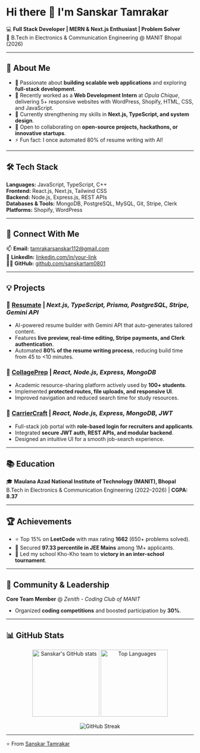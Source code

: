 # Hi there 👋 I'm Sanskar Tamrakar  

💻 **Full Stack Developer | MERN & Next.js Enthusiast | Problem Solver**  
📍 B.Tech in Electronics & Communication Engineering @ MANIT Bhopal (2026)  

---

## 🚀 About Me  
- 🌟 Passionate about **building scalable web applications** and exploring **full-stack development**.  
- 🔭 Recently worked as a **Web Development Intern** at *Opula Chique*, delivering 5+ responsive websites with WordPress, Shopify, HTML, CSS, and JavaScript.  
- 🌱 Currently strengthening my skills in **Next.js, TypeScript, and system design**.  
- 👯 Open to collaborating on **open-source projects, hackathons, or innovative startups**.  
- ⚡ Fun fact: I once automated 80% of resume writing with AI!  

---

## 🛠️ Tech Stack  
**Languages:** JavaScript, TypeScript, C++  
**Frontend:** React.js, Next.js, Tailwind CSS  
**Backend:** Node.js, Express.js, REST APIs  
**Databases & Tools:** MongoDB, PostgreSQL, MySQL, Git, Stripe, Clerk  
**Platforms:** Shopify, WordPress  

---

## 🔗 Connect With Me  
📫 **Email:** [tamrakarsanskar112@gmail.com](mailto:tamrakarsanskar112@gmail.com)  
💼 **LinkedIn:** [linkedin.com/in/your-link](#)  
👨‍💻 **GitHub:** [github.com/sanskartam0801](https://github.com/sanskartam0801)  

---

## 💡 Projects  

### 🔹 [Resumate](#) | *Next.js, TypeScript, Prisma, PostgreSQL, Stripe, Gemini API*  
- AI-powered resume builder with Gemini API that auto-generates tailored content.  
- Features **live preview, real-time editing, Stripe payments, and Clerk authentication**.  
- Automated **80% of the resume writing process**, reducing build time from 45 to <10 minutes.  

### 🔹 [CollagePrep](#) | *React, Node.js, Express, MongoDB*  
- Academic resource-sharing platform actively used by **100+ students**.  
- Implemented **protected routes, file uploads, and responsive UI**.  
- Improved navigation and reduced search time for study resources.  

### 🔹 [CarrierCraft](#) | *React, Node.js, Express, MongoDB, JWT*  
- Full-stack job portal with **role-based login for recruiters and applicants**.  
- Integrated **secure JWT auth, REST APIs, and modular backend**.  
- Designed an intuitive UI for a smooth job-search experience.  

---

## 📚 Education  
🎓 **Maulana Azad National Institute of Technology (MANIT), Bhopal**  
B.Tech in Electronics & Communication Engineering (2022–2026) | **CGPA: 8.37**  

---

## 🏆 Achievements  
- ⭐ Top 15% on **LeetCode** with max rating **1662** (650+ problems solved).  
- 🎯 Secured **97.33 percentile in JEE Mains** among 1M+ applicants.  
- 🏅 Led my school Kho-Kho team to **victory in an inter-school tournament**.  

---

## 🤝 Community & Leadership  
**Core Team Member** @ *Zenith - Coding Club of MANIT*  
- Organized **coding competitions** and boosted participation by **30%**.  

---

## 📊 GitHub Stats  

<p align="center">
  <img src="https://github-readme-stats.vercel.app/api?username=sanskartam0801&show_icons=true&theme=tokyonight" alt="Sanskar's GitHub stats" height="180"/>
  <img src="https://github-readme-stats.vercel.app/api/top-langs/?username=sanskartam0801&layout=compact&theme=tokyonight" alt="Top Languages" height="180"/>
</p>

<p align="center">
  <img src="https://streak-stats.demolab.com/?user=sanskartam0801&theme=tokyonight" alt="GitHub Streak"/>
</p>

---

⭐️ From [Sanskar Tamrakar](https://github.com/sanskartam0801)  

